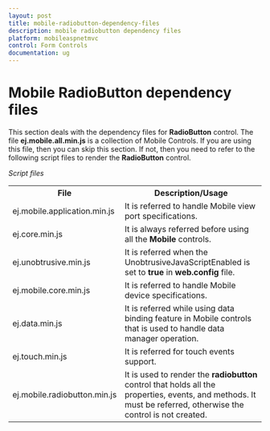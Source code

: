 ```yaml
---
layout: post
title: mobile-radiobutton-dependency-files
description: mobile radiobutton dependency files
platform: mobileaspnetmvc
control: Form Controls
documentation: ug
---
```


# Mobile RadioButton dependency files

This section deals with the dependency files for **RadioButton** control. The file **ej.mobile.all.min.js** is a collection of Mobile Controls. If you are using this file, then you can skip this section. If not, then you need to refer to the following script files to render the **RadioButton** control.

_Script files_

<table>
<tr>
<th>
<b>File</b></th><th>
<b>Description/Usage</b></th></tr>
<tr>
<td>
ej.mobile.application.min.js</td><td>
It is referred to handle Mobile view port specifications.</td></tr>
<tr>
<td>
ej.core.min.js</td><td>
It is always referred before using all the <b>Mobile</b> controls.</td></tr>
<tr>
<td>
ej.unobtrusive.min.js</td><td>
It is referred when the UnobtrusiveJavaScriptEnabled is set to <b>true</b> in <b>web.config</b> file.</td></tr>
<tr>
<td>
ej.mobile.core.min.js</td><td>
It is referred to handle Mobile device specifications.</td></tr>
<tr>
<td>
ej.data.min.js</td><td>
It is referred while using data binding feature in Mobile controls that is used to handle data manager operation.</td></tr>
<tr>
<td>
ej.touch.min.js</td><td>
It is referred for touch events support.</td></tr>
<tr>
<td>
ej.mobile.radiobutton.min.js</td><td>
It is used to render the <b>radiobutton</b> control that holds all the properties, events, and methods. It must be referred, otherwise the control is not created.</td></tr>
</table>


